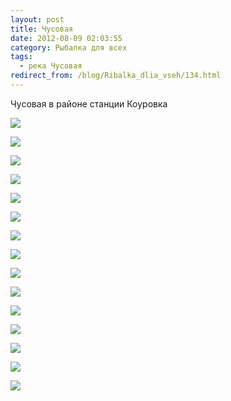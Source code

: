 ```yaml
---
layout: post
title: Чусовая
date: 2012-08-09 02:03:55
category: Рыбалка для всех
tags:
  - река Чусовая
redirect_from: /blog/Ribalka_dlia_vseh/134.html
---
```

Чусовая в районе станции Коуровка

![](/uploads/images/topic/2012/08/08/4d5d049614.jpg)

![](/uploads/images/topic/2012/08/08/ceb74903e0.jpg)

![](/uploads/images/topic/2012/08/08/8593b3ea19.jpg)

![](/uploads/images/topic/2012/08/08/f11c1af2cc.jpg)

![](/uploads/images/topic/2012/08/08/009bd14dd9.jpg)

![](/uploads/images/topic/2012/08/08/e583981f5d.jpg)

![](/uploads/images/topic/2012/08/08/af86d10e7f.jpg)

![](/uploads/images/topic/2012/08/08/cbf9fefc41.jpg)

![](/uploads/images/topic/2012/08/09/7764cebf2e.jpg)

![](/uploads/images/topic/2012/08/09/a581064b7e.jpg)

![](/uploads/images/topic/2012/08/09/f96d1b0721.jpg)

![](/uploads/images/topic/2012/08/09/caa83843c5.jpg)

![](/uploads/images/topic/2012/08/09/1b29573ab6.jpg)

![](/uploads/images/topic/2012/08/09/f42b5da348.jpg)

![](/uploads/images/topic/2012/08/09/edc0079274.jpg)
